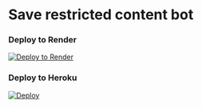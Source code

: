 # Save restricted content bot

### Deploy to Render
[![Deploy to Render](https://render.com/images/deploy-to-render-button.svg)](https://render.com/deploy?repo=https://github.com/unique-shadows/save_restricted_content.git)

### Deploy to Heroku
[![Deploy](https://www.herokucdn.com/deploy/button.svg)](https://heroku.com/deploy?template=https://github.com/unique-shadows/save_restricted_content)